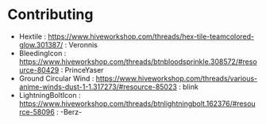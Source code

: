 # Contributing

* Hextile : https://www.hiveworkshop.com/threads/hex-tile-teamcolored-glow.301387/ : Veronnis
* BleedingIcon : https://www.hiveworkshop.com/threads/btnbloodsprinkle.308572/#resource-80429 : PrinceYaser
* Ground Circular Wind : https://www.hiveworkshop.com/threads/various-anime-winds-dust-1-1.317273/#resource-85023 : blink
* LightningBoltIcon : https://www.hiveworkshop.com/threads/btnlightningbolt.162376/#resource-58096 : -Berz-